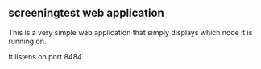 screeningtest web application
-----------------------------

This is a very simple web application that simply displays
which node it is running on.

It listens on port 8484.
